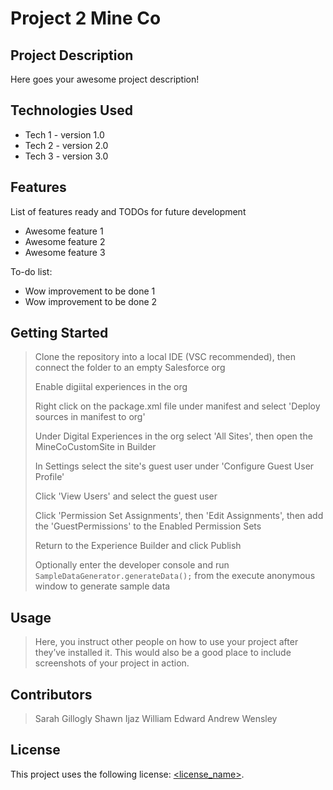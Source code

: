 # Project 2 Mine Co

## Project Description

Here goes your awesome project description!

## Technologies Used

* Tech 1 - version 1.0
* Tech 2 - version 2.0
* Tech 3 - version 3.0

## Features

List of features ready and TODOs for future development
* Awesome feature 1
* Awesome feature 2
* Awesome feature 3

To-do list:
* Wow improvement to be done 1
* Wow improvement to be done 2

## Getting Started
   
> Clone the repository into a local IDE (VSC recommended), then connect the folder to an empty Salesforce org
> 
> Enable digiital experiences in the org
> 
> Right click on the package.xml file under manifest and select 'Deploy sources in manifest to org'
> 
> Under Digital Experiences in the org select 'All Sites', then open the MineCoCustomSite in Builder
> 
> In Settings select the site's guest user under 'Configure Guest User Profile'
> 
> Click 'View Users' and select the guest user
> 
> Click 'Permission Set Assignments', then 'Edit Assignments', then add the 'GuestPermissions' to the Enabled Permission Sets
> 
> Return to the Experience Builder and click Publish
> 
> Optionally enter the developer console and run `SampleDataGenerator.generateData();` from the execute anonymous window to generate sample data

## Usage

> Here, you instruct other people on how to use your project after they’ve installed it. This would also be a good place to include screenshots of your project in action.

## Contributors

> Sarah Gillogly
> Shawn Ijaz
> William Edward
> Andrew Wensley

## License

This project uses the following license: [<license_name>](<link>).
